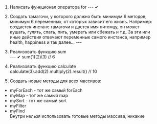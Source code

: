 1) Написать функционал оператора for --- ✔

2) Создать тамагочи, у которого должно быть минимум 6 методов, 
   минимум 6 переменных, от которых зависит его жизнь.
   Например: создается инстанс тамагочи и дается имя питомцу,
   он может кушать, гулять, спать, пить, умереть или сбежать и т.д.
   За эти или иные действия отвечают переменные самого инстанса,
   например health, happiness и так далее...﻿ --- 

3) Реализовать функцию sum <br> --- ✔
sum(1)(2)(3) // 6
4) Реализовать функцию calculate <br>
calculate(3).add(2).multiply(2).result() // 10
5) Создать новые методы для всех массивов:
- myForEach - тот же самый forEach
- myMap - тот же самый map
- mySort - тот же самый sort
- myFilter
- myFind <br>
Внутри нельзя использовать готовые методы массива, никакие﻿
